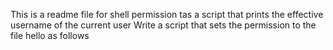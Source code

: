This is a readme file for shell permission tas
a script that prints the effective username of the current user
Write a script that sets the permission to the file hello as follows
